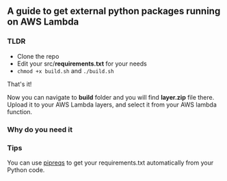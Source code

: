## A guide to get external python packages running on AWS Lambda 

### TLDR

- Clone the repo
- Edit your src/**requirements.txt** for your needs
- ```chmod +x build.sh``` and ```./build.sh```

That's it!

Now you can navigate to **build** folder and you will find **layer.zip** file there. Upload it to your AWS Lambda layers, and select it from your AWS lambda function.

### Why do you need it



### Tips

You can use [pipreqs](https://github.com/bndr/pipreqs) to get your requirements.txt automatically from your Python code.
